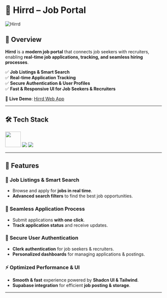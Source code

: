 # 💼 Hirrd – Job Portal  

![Hirrd](https://media.giphy.com/media/qgQUggAC3Pfv687qPC/giphy.gif)  

## 🚀 Overview  
**Hirrd** is a **modern job portal** that connects job seekers with recruiters, enabling **real-time job applications, tracking, and seamless hiring processes**.  

✅ **Job Listings & Smart Search**  
✅ **Real-time Application Tracking**  
✅ **Secure Authentication & User Profiles**  
✅ **Fast & Responsive UI for Job Seekers & Recruiters**  

🔗 **Live Demo**: [Hirrd Web App](https://hirrd-ruby.vercel.app/)  

---

## 🛠️ Tech Stack  

<p align="left">
  <img src="https://skillicons.dev/icons?i=react,tailwind,postgres,supabase" height="50" />
  <img src="https://img.shields.io/badge/Clerk-0078D4?style=for-the-badge&logo=clerk&logoColor=white" />
  <img src="https://img.shields.io/badge/Shadcn%20UI-%2363D2FF.svg?style=for-the-badge" />
</p>

---

## 🎯 Features  

### 🔎 Job Listings & Smart Search  
- Browse and apply for **jobs in real time**.  
- **Advanced search filters** to find the best job opportunities.  

### 🚀 Seamless Application Process  
- Submit applications **with one click**.  
- **Track application status** and receive updates.  

### 🔐 Secure User Authentication  
- **Clerk authentication** for job seekers & recruiters.  
- **Personalized dashboards** for managing applications & postings.  

### ⚡ Optimized Performance & UI  
- **Smooth & fast** experience powered by **Shadcn UI & Tailwind**.  
- **Supabase integration** for efficient **job posting & storage**.  

---
